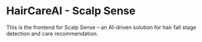 # HairCareAI - Scalp Sense

This is the frontend for Scalp Sense – an AI-driven solution for hair fall stage detection and care recommendation.
